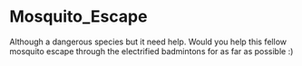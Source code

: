 # Mosquito_Escape
Although a dangerous species but it need help. Would you help this fellow mosquito escape through the electrified badmintons for as far as possible :)
